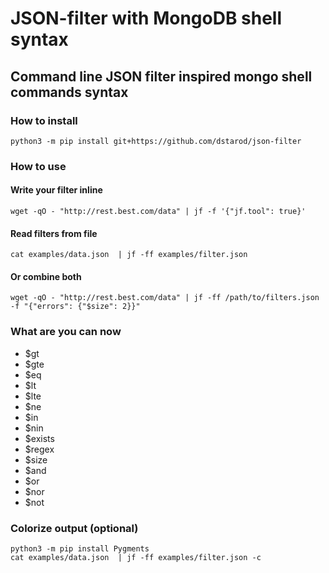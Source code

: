 # JSON-filter with MongoDB shell syntax

## Command line JSON filter inspired mongo shell commands syntax

### How to install

    python3 -m pip install git+https://github.com/dstarod/json-filter

### How to use

#### Write your filter inline

    wget -qO - "http://rest.best.com/data" | jf -f '{"jf.tool": true}'

#### Read filters from file

    cat examples/data.json  | jf -ff examples/filter.json

#### Or combine both

    wget -qO - "http://rest.best.com/data" | jf -ff /path/to/filters.json -f "{"errors": {"$size": 2}}"

### What are you can now
    
- $gt
- $gte
- $eq
- $lt
- $lte
- $ne
- $in
- $nin
- $exists
- $regex
- $size
- $and
- $or
- $nor
- $not

### Colorize output (optional)

    python3 -m pip install Pygments
    cat examples/data.json  | jf -ff examples/filter.json -c

